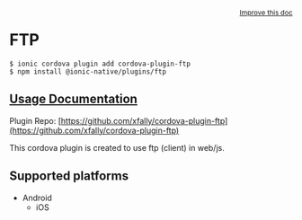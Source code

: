 <a style="float:right;font-size:12px;" href="http://github.com/danielsogl/awesome-cordova-plugins/edit/master/src/@awesome-cordova-plugins/plugins/ftp/index.ts#L2">
  Improve this doc
</a>

# FTP

```
$ ionic cordova plugin add cordova-plugin-ftp
$ npm install @ionic-native/plugins/ftp
```

## [Usage Documentation](https://ionicframework.com/docs/native/ftp/)

Plugin Repo: [https://github.com/xfally/cordova-plugin-ftp](https://github.com/xfally/cordova-plugin-ftp)

This cordova plugin is created to use ftp (client) in web/js.

## Supported platforms

- Android
  - iOS
